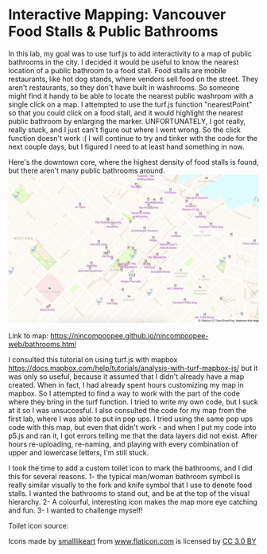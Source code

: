 # Interactive Mapping: Vancouver Food Stalls & Public Bathrooms

In this lab, my goal was to use turf.js to add interactivity to a map of public bathrooms in the city. I decided it would be useful to know the nearest location of a public bathroom to a food stall. Food stalls are mobile restaurants, like hot dog stands, where vendors sell food on the street. They aren't restaurants, so they don't have built in washrooms. So someone might find it handy to be able to locate the nearest public washroom with a single click on a map. I attempted to use the turf.js function "nearestPoint" so that you could click on a food stall, and it would highlight the nearest public bathroom by enlarging the marker. UNFORTUNATELY, I got really, really stuck, and I just can't figure out where I went wrong. So the click function doesn't work :( I will continue to try and tinker with the code for the next couple days, but I figured I need to at least hand something in now.

Here's the downtown core, where the highest density of food stalls is found, but there aren't many public bathrooms around.
![alt text](https://github.com/nincompoopee/Interactive-Mapping/blob/master/Screen%20Shot%20bathroomsmap.png)

Link to map: https://nincompoopee.github.io/nincompoopee-web/bathrooms.html

I consulted this tutorial on using turf.js with mapbox https://docs.mapbox.com/help/tutorials/analysis-with-turf-mapbox-js/ but it was only so useful, because it assumed that I didn't already have a map created. When in fact, I had already spent hours customizing my map in mapbox. So I attempted to find a way to work with the part of the code where they bring in the turf function. I tried to write my own code, but I suck at it so I was unsuccesful. I also consulted the code for my map from the first lab, where I was able to put in pop ups. I tried using the same pop ups code with this map, but even that didn't work - and when I put my code into p5.js and ran it, I got errors telling me that the data layers did not exist. After hours re-uploading, re-naming, and playing with every combination of upper and lowercase letters, I'm still stuck. 

I took the time to add a custom toilet icon to mark the bathrooms, and I did this for several reasons. 1- the typical man/woman bathroom symbol is really similar visually to the fork and knife symbol that I use to denote food stalls. I wanted the bathrooms to stand out, and be at the top of the visual hierarchy. 2- A colourful, interesting icon makes the map more eye catching and fun. 3- I wanted to challenge myself! 


Toilet icon source: <div>Icons made by <a href="https://www.flaticon.com/authors/smalllikeart" title="smalllikeart">smalllikeart</a> from <a href="https://www.flaticon.com/" 			    title="Flaticon">www.flaticon.com</a> is licensed by <a href="http://creativecommons.org/licenses/by/3.0/" 			    title="Creative Commons BY 3.0" target="_blank">CC 3.0 BY</a></div>
